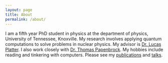 ```yaml
---
layout: page
title: About
permalink: /about/
---
```


I am a fifth year PhD student in physics at the department of physics, 
University of Tennessee, Knoxville. My research involves applying quantum
computations to solve problems in nuclear physics. My advisor is [Dr. Lucas Platter](http://www.phys.utk.edu/people/faculty/platter.html).
I also work closely with [Dr. Thomas Papenbrock](http://www.phys.utk.edu/people/faculty/papenbrock.html). My hobbies include reading and 
tinkering with computers. Please see my [publications](/publications/) and [talks](/talks/).
